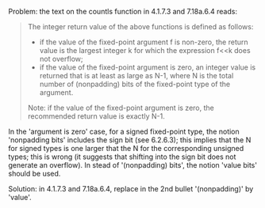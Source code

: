 Problem: the text on the countls function in 4.1.7.3 and 7.18a.6.4 reads:

> The integer return value of the above functions is defined as follows:
>
> * if the value of the fixed-point argument f is non-zero, the return value is the largest integer k for which the expression f\<\<k does not overflow;
> * if the value of the fixed-point argument is zero, an integer value is returned that is at least as large as N-1, where N is the total number of (nonpadding) bits of the fixed-point type of the argument.
>
> Note: if the value of the fixed-point argument is zero, the recommended return
> value is exactly N-1.

In the 'argument is zero' case, for a signed fixed-point type, the notion
'nonpadding bits' includes the sign bit (see 6.2.6.3); this implies that the N
for signed types is one larger that the N for the corresponding unsigned types;
this is wrong (it suggests that shifting into the sign bit does not generate an
overflow). In stead of '(nonpadding) bits', the notion 'value bits' should be
used.

Solution: in 4.1.7.3 and 7.18a.6.4, replace in the 2nd bullet '(nonpadding)' by
'value'.
